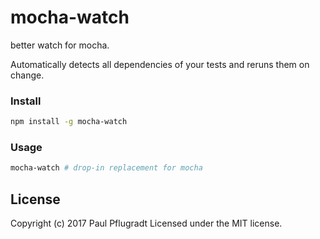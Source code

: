 # mocha-watch

better watch for mocha.

Automatically detects all dependencies of your tests and reruns them on change.

### Install

```sh
npm install -g mocha-watch
```

### Usage

```sh
mocha-watch # drop-in replacement for mocha
```

## License
Copyright (c) 2017 Paul Pflugradt
Licensed under the MIT license.
